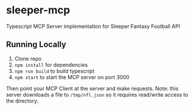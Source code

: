 # sleeper-mcp
Typescript MCP Server implementation for Sleeper Fantasy Football API

## Running Locally

1. Clone repo
2. `npm install` for dependencies
3. `npm run build` to build typescript
4. `npm start` to start the MCP server on port 3000

Then point your MCP Client at the server and make requests. Note: this server downloads a file to `/tmp/nfl.json` so it requires read/write access to the directory.